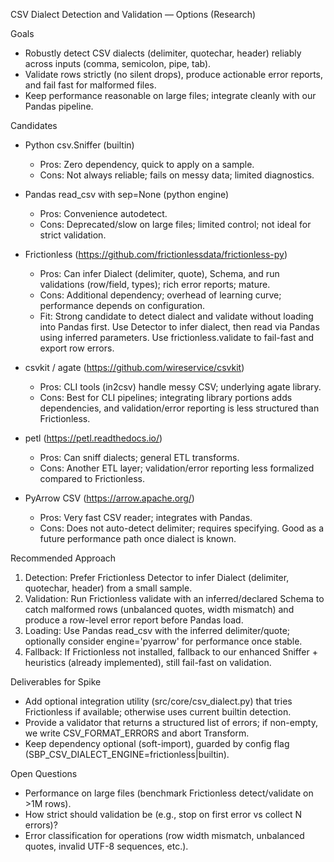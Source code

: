 CSV Dialect Detection and Validation — Options (Research)

Goals
- Robustly detect CSV dialects (delimiter, quotechar, header) reliably across inputs (comma, semicolon, pipe, tab).
- Validate rows strictly (no silent drops), produce actionable error reports, and fail fast for malformed files.
- Keep performance reasonable on large files; integrate cleanly with our Pandas pipeline.

Candidates
- Python csv.Sniffer (builtin)
  - Pros: Zero dependency, quick to apply on a sample.
  - Cons: Not always reliable; fails on messy data; limited diagnostics.

- Pandas read_csv with sep=None (python engine)
  - Pros: Convenience autodetect.
  - Cons: Deprecated/slow on large files; limited control; not ideal for strict validation.

- Frictionless (https://github.com/frictionlessdata/frictionless-py)
  - Pros: Can infer Dialect (delimiter, quote), Schema, and run validations (row/field, types); rich error reports; mature.
  - Cons: Additional dependency; overhead of learning curve; performance depends on configuration.
  - Fit: Strong candidate to detect dialect and validate without loading into Pandas first. Use Detector to infer dialect, then read via Pandas using inferred parameters. Use frictionless.validate to fail-fast and export row errors.

- csvkit / agate (https://github.com/wireservice/csvkit)
  - Pros: CLI tools (in2csv) handle messy CSV; underlying agate library.
  - Cons: Best for CLI pipelines; integrating library portions adds dependencies, and validation/error reporting is less structured than Frictionless.

- petl (https://petl.readthedocs.io/)
  - Pros: Can sniff dialects; general ETL transforms.
  - Cons: Another ETL layer; validation/error reporting less formalized compared to Frictionless.

- PyArrow CSV (https://arrow.apache.org/)
  - Pros: Very fast CSV reader; integrates with Pandas.
  - Cons: Does not auto-detect delimiter; requires specifying. Good as a future performance path once dialect is known.

Recommended Approach
1) Detection: Prefer Frictionless Detector to infer Dialect (delimiter, quotechar, header) from a small sample.
2) Validation: Run Frictionless validate with an inferred/declared Schema to catch malformed rows (unbalanced quotes, width mismatch) and produce a row-level error report before Pandas load.
3) Loading: Use Pandas read_csv with the inferred delimiter/quote; optionally consider engine='pyarrow' for performance once stable.
4) Fallback: If Frictionless not installed, fallback to our enhanced Sniffer + heuristics (already implemented), still fail-fast on validation.

Deliverables for Spike
- Add optional integration utility (src/core/csv_dialect.py) that tries Frictionless if available; otherwise uses current builtin detection.
- Provide a validator that returns a structured list of errors; if non-empty, we write CSV_FORMAT_ERRORS and abort Transform.
- Keep dependency optional (soft-import), guarded by config flag (SBP_CSV_DIALECT_ENGINE=frictionless|builtin).

Open Questions
- Performance on large files (benchmark Frictionless detect/validate on >1M rows).
- How strict should validation be (e.g., stop on first error vs collect N errors)?
- Error classification for operations (row width mismatch, unbalanced quotes, invalid UTF-8 sequences, etc.).

